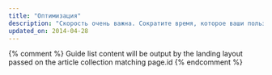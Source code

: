 ```yaml
---
title: "Оптимизация"
description: "Скорость очень важна. Сократите время, которое ваши пользователи проводят в ожидании загрузки. Добейтесь плавной визуализации страниц и быстрой работы интерактивных элементов."
updated_on: 2014-04-28
---
```


{% comment %}
Guide list content will be output by the landing layout passed on the article collection matching page.id
{% endcomment %}


